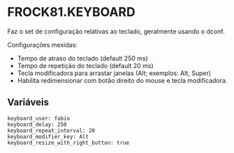 # FROCK81.KEYBOARD

Faz o set de configuração relativas ao teclado, geralmente usando o dconf.

Configurações mexidas:

- Tempo de atraso do teclado (default 250 ms)
- Tempo de repetição do teclado (default 20 ms)
- Tecla modificadora para arrastar janelas (Alt; exemplos: Alt, Super)
- Habilita redimensionar com botão direito do mouse e tecla modificadora.

## Variáveis

```
keyboard_user: fabio
keyboard_delay: 250
keyboard_repeat_interval: 20
keyboard_modifier_key: Alt
keyboard_resize_with_right_button: true
```
